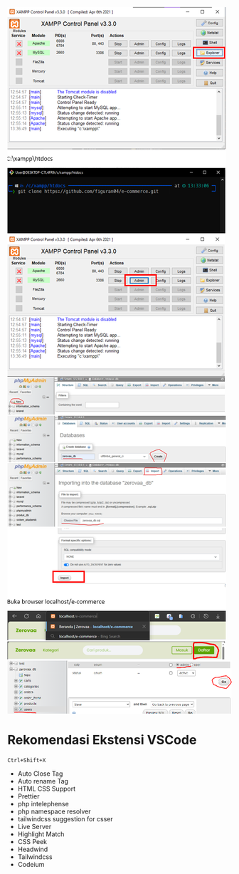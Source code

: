 ![1](uploads/1.PNG)
![2](uploads/2.PNG)
![3](uploads/3.PNG)
![4](uploads/4.PNG)
![5](uploads/5.PNG)

# Rekomendasi Ekstensi VSCode

`Ctrl+Shift+X`

- Auto Close Tag
- Auto rename Tag
- HTML CSS Support
- Prettier
- php intelephense
- php namespace resolver
- tailwindcss suggestion for csser
- Live Server
- Highlight Match
- CSS Peek
- Headwind
- Tailwindcss
- Codeium
